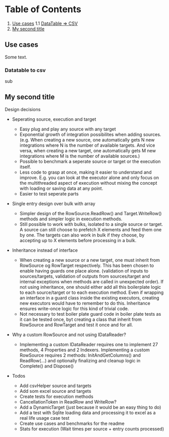 # Table of Contents

1. [Use cases](#use-cases)
1.1 [DataTable => CSV](#datatable-to-csv)
2. [My second title](#my-second-title)

## Use cases
Some text.

### Datatable to csv
sub

## My second title

Design decisions

- Seperating source, execution and target
    - Easy plug and play any source with any target
    - Exponential growth of integration possibilites when adding sources. (e.g. When creating a new source, one automatically gets N new integrations where N is the number of available targets. And vice versa, when creating a new target, one automatically gets M new integrations where M is the number of available sources.)
    - Possible to benchmark a seperate source or target or the execution itself.
    - Less code to grasp at once, making it easier to understand and improve. E.g. you can look at the executor alone and only focus on the multithreaded aspect of execution without mixing the concept with loading or saving data at any point.
    - Easier to test seperate parts
- Single entry design over bulk with array
    - Simpler design of the RowSource.ReadRow() and Target.WriteRow() methods and simpler logic in execution methods.
    - Still possible to work with bulks, isolated to a single source or target. A source can still choose to prefetch X elements and feed them one by one. The targets can also work in bulk if they choose, by accepting up to X elements before processing in a bulk.
- Inheritance instead of interface
    - When creating a new source or a new target, one must inherit from RowSource og RowTarget respectively. This has been chosen to enable having guards one place alone. (validation of inputs to sources/targets, validation of outputs from sources/target and internal exceptions when methods are called in unexpected order). If not using inheritance, one should either add all this boilerplate logic to each source/target or to each execution method. Even if wrapping an interface in a guard class inside the existing executors, creating new executors would have to remember to do this. Inheritance ensures write-once logic for this kind of trivial code.
    - Not necessary to test boiler plate guard code in boiler plate tests as it can be tested once, byt creating a class that inherit from RowSource and RowTarget and test it once and for all.
 - Why a custom RowSource and not using IDataReader?
    - Implementing a custom IDataReader requires one to implement 27 methods, 4 Properties and 2 Indexers. Implementing a custom RowSource requires 2 methods: InitAndGetColumns() and ReadRow(...) and optionally finalizing and cleanup logic in Complete() and Dispose()

- Todos
    - Add csvHelper source and targets
    - Add som excel source and targets
    - Create tests for execution methods
    - CancellationToken in ReadRow and WriteRow?
    - Add a DynamicTarget (just because it would be an easy thing to do)
    - Add a test with Sqlite loading data and processing it to excel as a real life usage case test
    - Create use cases and benchmarks for the readme
    - Stats for execution (Wait times per source + entry counts processed)
